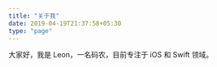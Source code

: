 ```yaml
---
title: "关于我"
date: 2019-04-19T21:37:58+05:30
type: "page"
---
```


大家好，我是 Leon，一名码农，目前专注于 iOS 和 Swift 领域。
